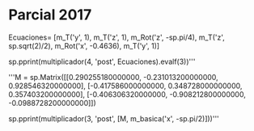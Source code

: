 
# Parcial 2017

Ecuaciones= [m_T('y', 1),
             m_T('z', 1),
             m_Rot('z', -sp.pi/4),
             m_T('z', sp.sqrt(2)/2),
             m_Rot('x', -0.4636),
             m_T('y', 1)]

sp.pprint(multiplicador(4, 'post', Ecuaciones).evalf(3))'''


'''M = sp.Matrix([[0.290255180000000, -0.231013200000000, 0.928546320000000],
               [-0.417586000000000, 0.348728000000000, 0.357403200000000],
               [-0.406306320000000, -0.908212800000000, -0.0988728200000000]])

sp.pprint(multiplicador(3, 'post', [M, m_basica('x', -sp.pi/2)]))'''

